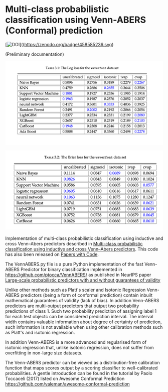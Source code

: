 # Multi-class probabilistic classification using Venn-ABERS (Conformal) prediction

[![DOI](https://zenodo.org/badge/458585236.svg)]((https://zenodo.org/badge/458585236.svg)

(Preliminary documentation)

![Log loss wavefront dataset](https://github.com/valeman/Multi-class-probabilistic-classification/blob/main/results/wavefront%20log%20loss.png)

![Brier loss wavefront dataset](https://github.com/valeman/Multi-class-probabilistic-classification/blob/main/results/wavefront%20brier%20loss.png)

Implementation of multi-class probabilistic classification using inductive and cross Venn–Abers predictors described in [Multi-class probabilistic classification using inductive and cross Venn–Abers predictors](https://proceedings.mlr.press/v60/manokhin17a.html). This code has also been released on [Papers with Code](https://paperswithcode.com/search?q_meta=&q_type=&q=Multi-class+probabilistic+classification+using+inductive+and+cross+Venn–Abers+predictors).

The VennABERS.py file is a pure Python implementation of the fast Venn-ABERS Predictor for binary classification implemented in https://github.com/ptocca/VennABERS/ as published in NeurIPS paper [Large-scale probabilistic predictors with and without guarantees of validity](https://proceedings.neurips.cc/paper/2015/hash/a9a1d5317a33ae8cef33961c34144f84-Abstract.html)

Unlike other methods such as Platt's scaler and Isotonic Regression Venn-ABERS predictors (being a form of conformal prediction) contain inbuilt mathematical guarantees of validity (lack of bias). In addition Venn-ABERS predictors are multi-output predictors that output two probability predictions of class 1. Such two probability prediction of assigning label 1 for each test objectc can be considered prediction interval. The interval width contains valuable information about degree of certainty of prediction, such information is not available when using other calibration methods such as Platt's and isotonic regression. 

In addition Venn-ABERS is a more advanced and regularised form of isotonic regression that, unlike isotonic regression, does not suffer from overfitting in non-large size datasets.

The Venn-ABERS predictor can be viewed as a distribution-free calibration function that maps scores output by a scoring classifier to well-calibrated probabilities. A gentle introduction can be found in the tutorial by Paolo Toccaceli (2017) listed on Awesome Conformal Prediction https://github.com/valeman/awesome-conformal-prediction

